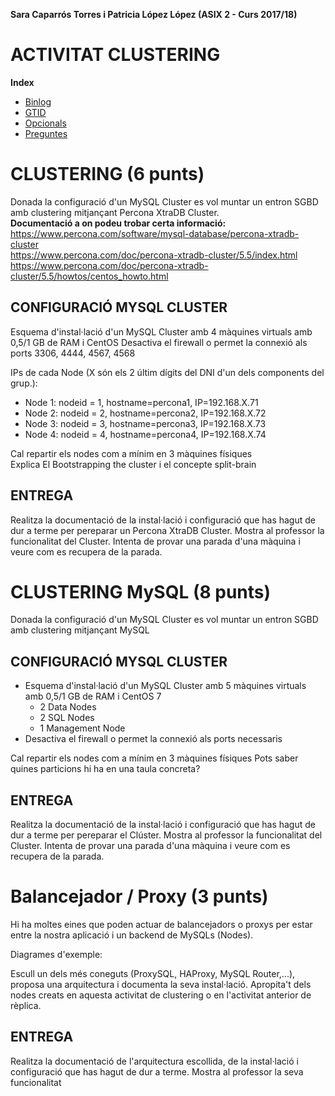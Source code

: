 **Sara Caparrós Torres i Patricia López López (ASIX 2 - Curs 2017/18)**  
# ACTIVITAT CLUSTERING #
**Index**
* [Binlog](#replicaci%C3%93-via-binlog-3-punts)
* [GTID](#replicaci%C3%93-via-gtid-4-punts)
* [Opcionals](#punts-opcionals-m%C3%A0x-6-punts)
* [Preguntes](#respon-a-les-seg%C3%BCents-preguntes-en-el-cas-de-binlog-i-gtid)


# CLUSTERING (6 punts)

Donada  la configuració d'un MySQL Cluster es vol muntar un entron SGBD amb clustering  mitjançant Percona XtraDB Cluster.  
**Documentació a on podeu trobar certa informació:**  
https://www.percona.com/software/mysql-database/percona-xtradb-cluster  
https://www.percona.com/doc/percona-xtradb-cluster/5.5/index.html  
https://www.percona.com/doc/percona-xtradb-cluster/5.5/howtos/centos_howto.html  

## CONFIGURACIÓ MYSQL CLUSTER
Esquema d'instal·lació d'un MySQL Cluster amb  4 màquines virtuals amb 0,5/1 GB de RAM i CentOS Desactiva el firewall o permet la connexió als ports 3306, 4444, 4567, 4568  



IPs de cada Node (X són els 2 últim dígits del DNI d'un dels components del grup.):  
*	Node 1: nodeid = 1, hostname=percona1, IP=192.168.X.71
*	Node 2: nodeid = 2, hostname=percona2, IP=192.168.X.72
*	Node 3: nodeid = 3, hostname=percona3, IP=192.168.X.73
*	Node 4: nodeid = 4, hostname=percona4, IP=192.168.X.74

Cal repartir els nodes com a mínim en 3 màquines físiques  
Explica El Bootstrapping the cluster i el concepte split-brain  

## ENTREGA
Realitza la documentació de la instal·lació i configuració que has hagut de dur a terme per pereparar un Percona XtraDB Cluster. Mostra al professor la funcionalitat del Cluster.
Intenta de provar una parada d'una màquina i veure com es recupera de la parada.

 

# CLUSTERING  MySQL (8 punts)

Donada  la configuració d'un MySQL Cluster es vol muntar un entron SGBD amb clustering  mitjançant MySQL

## CONFIGURACIÓ MYSQL CLUSTER
*	Esquema d'instal·lació d'un MySQL Cluster amb 5 màquines virtuals amb 0,5/1 GB de RAM i CentOS 7
    +	2 Data Nodes
    +	2 SQL Nodes
    +	1 Management Node
*	Desactiva el firewall o permet la connexió als ports necessaris

Cal repartir els nodes com a mínim en 3 màquines físiques
Pots saber quines particions hi ha en una taula concreta?

## ENTREGA
Realitza la documentació de la instal·lació i configuració que has hagut de dur a terme per pereparar el Clúster. Mostra al professor la funcionalitat del Cluster.
Intenta de provar una parada d'una màquina i veure com es recupera de la parada.

# Balancejador / Proxy (3 punts)
Hi ha moltes eines que poden actuar de balancejadors o proxys per estar entre la nostra aplicació i un backend de MySQLs (Nodes).

Diagrames d'exemple:

Escull un dels més coneguts (ProxySQL, HAProxy, MySQL Router,...), proposa una arquitectura i documenta la seva instal·lació. Apropita't dels nodes creats en aquesta activitat de clustering o en l'activitat anterior de rèplica.

## ENTREGA
Realitza la documentació de l'arquitectura escollida, de la instal·lació i configuració que has hagut de dur a terme. Mostra al professor la seva funcionalitat

